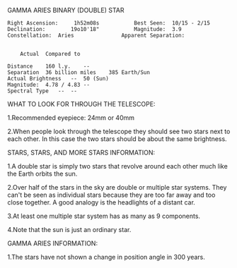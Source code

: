 GAMMA ARIES
	BINARY (DOUBLE) STAR 


	Right Ascension: 	 1h52m08s 			Best Seen:  10/15 - 2/15
	Declination:		19o10'18"			Magnitude:	3.9
	Constellation:	Aries				Apparent Separation: 


		Actual	Compared to 

	Distance	160 l.y.	--
	Separation	36 billion miles	385 Earth/Sun
	Actual Brightness	--	50 (Sun)
	Magnitude:	4.78 / 4.83	--
	Spectral Type	--	--


WHAT TO LOOK FOR THROUGH THE TELESCOPE:

  1.Recommended eyepiece: 24mm or 40mm

  2.When people look through the telescope they should see two stars next to each other.  In this case the two stars should be about the same brightness.


STARS, STARS, AND MORE STARS INFORMATION:

  1.A double star is simply two stars that revolve around each other much like the Earth orbits the sun. 

  2.Over half of the stars in the sky are double or multiple star systems.  They can't be seen as individual stars because they are too far away and too close together.  A good analogy is the headlights of a distant car. 

  3.At least one multiple star system has as many as 9 components. 

  4.Note that the sun is just an ordinary star. 


GAMMA ARIES INFORMATION:

  1.The stars have not shown a change in position angle in 300 years.
 
